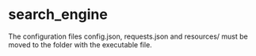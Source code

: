 # search_engine
The configuration files config.json, requests.json and resources/ must be moved to the folder with the executable file.
